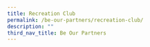 ```yaml
---
title: Recreation Club
permalink: /be-our-partners/recreation-club/
description: ""
third_nav_title: Be Our Partners
---
```



